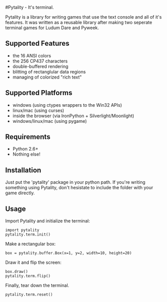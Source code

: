 #Pytality - It's terminal.

Pytality is a library for writing games that use the text console and all of it's features.
It was written as a reusable library after making two seperate terminal games for Ludum Dare and Pyweek.

Supported Features
------------------
* the 16 ANSI colors
* the 256 CP437 characters
* double-buffered rendering
* blitting of rectanglular data regions
* managing of colorized "rich text"

Supported Platforms
-------------------
* windows (using ctypes wrappers to the Win32 APIs)
* linux/mac (using curses)
* inside the browser (via IronPython + Silverlight/Moonlight)
* windows/linux/mac (using pygame)

Requirements
------------
* Python 2.6+
* Nothing else!
    
Installation
------------
Just put the 'pytality' package in your python path. If you're writing something using Pytality, don't hesistate to include the folder with your game directly.

Usage
-----

Import Pytality and initialize the terminal:

    import pytality
    pytality.term.init()

Make a rectangular box:

    box = pytality.buffer.Box(x=1, y=2, width=10, height=20)

Draw it and flip the screen:

    box.draw()
    pytality.term.flip()

Finally, tear down the terminal.

    pytality.term.reset()
